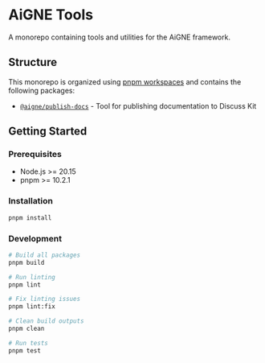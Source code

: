 # AiGNE Tools

A monorepo containing tools and utilities for the AiGNE framework.

## Structure

This monorepo is organized using [pnpm workspaces](https://pnpm.io/workspaces) and contains the following packages:

- [`@aigne/publish-docs`](./packages/publish-docs) - Tool for publishing documentation to Discuss Kit

## Getting Started

### Prerequisites

- Node.js >= 20.15
- pnpm >= 10.2.1

### Installation

```bash
pnpm install
```

### Development

```bash
# Build all packages
pnpm build

# Run linting
pnpm lint

# Fix linting issues
pnpm lint:fix

# Clean build outputs
pnpm clean

# Run tests
pnpm test
```
